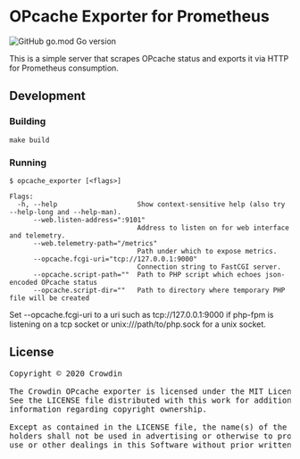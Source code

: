 # OPcache Exporter for Prometheus

![GitHub go.mod Go version](https://img.shields.io/github/go-mod/go-version/geneanet/opcache-exporter)

This is a simple server that scrapes OPcache status and exports it via HTTP for Prometheus consumption.

## Development

### Building

```
make build
```

### Running

```
$ opcache_exporter [<flags>]

Flags:
  -h, --help                    Show context-sensitive help (also try --help-long and --help-man).
      --web.listen-address=":9101"
                                Address to listen on for web interface and telemetry.
      --web.telemetry-path="/metrics"
                                Path under which to expose metrics.
      --opcache.fcgi-uri="tcp://127.0.0.1:9000"
                                Connection string to FastCGI server.
      --opcache.script-path=""  Path to PHP script which echoes json-encoded OPcache status
      --opcache.script-dir=""   Path to directory where temporary PHP file will be created
```

Set --opcache.fcgi-uri to a uri such as tcp://127.0.0.1:9000 if php-fpm is listening on a tcp socket or unix:///path/to/php.sock for a unix socket.

## License
<pre>
Copyright © 2020 Crowdin

The Crowdin OPcache exporter is licensed under the MIT License.
See the LICENSE file distributed with this work for additional
information regarding copyright ownership.

Except as contained in the LICENSE file, the name(s) of the above copyright
holders shall not be used in advertising or otherwise to promote the sale,
use or other dealings in this Software without prior written authorization.
</pre>
